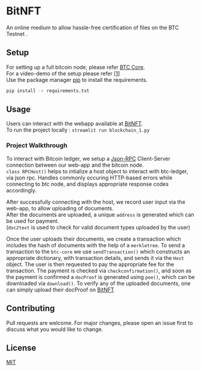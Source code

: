 # BitNFT

An online medium to allow hassle-free certification of files on the BTC Testnet .

## Setup

For setting up a full bitcoin node, please refer [BTC Core](https://bit.ly/3hg2TMy).  
For a video-demo of the setup please refer [[1]](https://drive.google.com/file/d/1vhV0Shkb7fnXWzzC_Df3j8dafDkvdMUS/view?usp=sharing)  
Use the package manager [pip](https://pip.pypa.io/en/stable/) to install the requirements.
```bash
pip install -r requirements.txt 
```

## Usage
Users can interact with the webapp available at [BitNFT](http://206.189.131.95:8501/).   
To run the project locally : ```streamlit run blockchain_1.py```

### Project Walkthrough

To interact with Bitcoin ledger, we setup a [Json-RPC](https://developer.bitcoin.org/reference/rpc/) Client-Server connection between our web-app and the bitcoin node.  
```class RPCHost()``` helps to intialize a host object to interact with btc-ledger, via json rpc. Handles commonly occuring HTTP-based errors while connecting to btc node, and displays appropriate response codes accordingly.

After successfully connecting with the host, we record user input via the web-app, to allow uploading of documents.  
     After the documents are uploaded, a unique ```address``` is generated which can be used for payment.  
(```doc2text``` is used to check for valid document types uploaded by the user)
  
Once the user uploads their documents, 
we create a transaction which includes the hash of documents with the help of a ```merkletree```. To send a transaction to the ```btc-core``` we use ```sendTransaction()``` which constructs an appropriate dictionary, with transaction details, and sends it via the ```Host``` object. The user is then requested to pay the appropriate fee for the transaction. The payment is checked via ```checkconfirmation()```, and soon as the payment is confirmed a  ```docProof``` is generated using ```poe()```, which can be downloaded via ```download()```. 
  To verify any of the uploaded documents, one can  simply upload their docProof on [BitNFT](http://206.189.131.95:8501/) 
## Contributing
Pull requests are welcome. For major changes, please open an issue first to discuss what you would like to change.

## License
[MIT](https://choosealicense.com/licenses/mit/)
